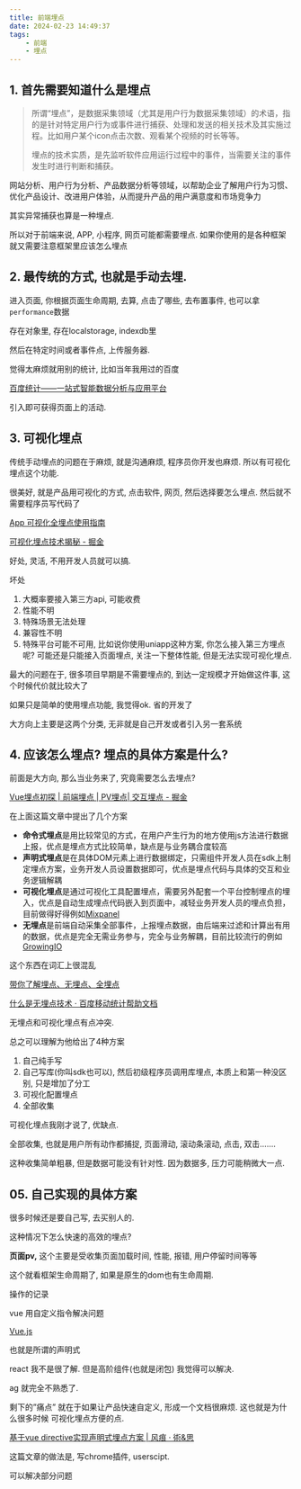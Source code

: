 ```yaml
---
title: 前端埋点
date: 2024-02-23 14:49:37
tags:
    - 前端
    - 埋点
---
```


## 1. 首先需要知道什么是埋点

> 所谓“埋点”，是数据采集领域（尤其是用户行为数据采集领域）的术语，指的是针对特定用户行为或事件进行捕获、处理和发送的相关技术及其实施过程。比如用户某个icon点击次数、观看某个视频的时长等等。
> 
> 
> 埋点的技术实质，是先监听软件应用运行过程中的事件，当需要关注的事件发生时进行判断和捕获。
> 

网站分析、用户行为分析、产品数据分析等领域，以帮助企业了解用户行为习惯、优化产品设计、改进用户体验，从而提升产品的用户满意度和市场竞争力

其实异常捕获也算是一种埋点.

所以对于前端来说, APP, 小程序, 网页可能都需要埋点. 如果你使用的是各种框架就又需要注意框架里应该怎么埋点

## 2. **最传统的方式, 也就是手动去埋.**

进入页面, 你根据页面生命周期, 去算, 点击了哪些, 去布置事件, 也可以拿`performance`数据

存在对象里, 存在localstorage, indexdb里

然后在特定时间或者事件点, 上传服务器.

觉得太麻烦就用别的统计, 比如当年我用过的百度

[百度统计——一站式智能数据分析与应用平台](https://tongji.baidu.com/web5/welcome/login)

引入即可获得页面上的活动.

## 3. 可视化埋点

传统手动埋点的问题在于麻烦, 就是沟通麻烦, 程序员你开发也麻烦. 所以有可视化埋点这个功能.

很美好, 就是产品用可视化的方式, 点击软件, 网页, 然后选择要怎么埋点. 然后就不需要程序员写代码了

[App 可视化全埋点使用指南](https://manual.sensorsdata.cn/sa/1.17/zh_cn/app-7541658.html)

[可视化埋点技术揭秘 - 掘金](https://juejin.cn/post/6844903878371049480)

好处, 灵活, 不用开发人员就可以搞. 

坏处

1. 大概率要接入第三方api, 可能收费
2. 性能不明
3. 特殊场景无法处理
4. 兼容性不明
5. 特殊平台可能不可用, 比如说你使用uniapp这种方案, 你怎么接入第三方埋点呢? 可能还是只能接入页面埋点, 关注一下整体性能, 但是无法实现可视化埋点.

最大的问题在于, 很多项目早期是不需要埋点的, 到达一定规模才开始做这件事, 这个时候代价就比较大了

如果只是简单的使用埋点功能, 我觉得ok. 省的开发了

大方向上主要是这两个分类, 无非就是自己开发或者引入另一套系统

## 4. 应该怎么埋点? 埋点的具体方案是什么?

前面是大方向, 那么当业务来了, 究竟需要怎么去埋点?

[Vue埋点初探 | 前端埋点 | PV埋点| 交互埋点 - 掘金](https://juejin.cn/post/6978131459655598094)

在上面这篇文章中提出了几个方案

- **命令式埋点**是用比较常见的方式，在用户产生行为的地方使用js方法进行数据上报，优点是埋点方式比较简单，缺点是与业务耦合度较高
- **声明式埋点**是在具体DOM元素上进行数据绑定，只需组件开发人员在sdk上制定埋点方案，业务开发人员设置数据即可，优点是埋点代码与具体的交互和业务逻辑解耦
- **可视化埋点**是通过可视化工具配置埋点，需要另外配套一个平台控制埋点的埋入，优点是自动生成埋点代码嵌入到页面中，减轻业务开发人员的埋点负担，目前做得好得例如[Mixpanel](https://link.juejin.cn/?target=https%3A%2F%2Fgithub.com%2Fmixpanel)
- **无埋点**是前端自动采集全部事件，上报埋点数据，由后端来过滤和计算出有用的数据，优点是完全无需业务参与，完全与业务解耦，目前比较流行的例如[GrowingIO](https://link.juejin.cn/?target=https%3A%2F%2Fwww.growingio.com%2F)

这个东西在词汇上很混乱

[带你了解埋点、无埋点、全埋点](https://zhuanlan.zhihu.com/p/79439716)

[什么是无埋点技术 · 百度移动统计帮助文档](https://mtj.baidu.com/static/userguide/book/chapter5/what.html)

无埋点和可视化埋点有点冲突.

总之可以理解为他给出了4种方案

1. 自己纯手写
2. 自己写库(你叫sdk也可以), 然后初级程序员调用库埋点, 本质上和第一种没区别, 只是增加了分工
3. 可视化配置埋点
4. 全部收集

可视化埋点我刚才说了, 优缺点.

全部收集, 也就是用户所有动作都捕捉, 页面滑动, 滚动条滚动, 点击, 双击…….

这种收集简单粗暴, 但是数据可能没有针对性. 因为数据多, 压力可能稍微大一点.

## 05. 自己实现的具体方案

很多时候还是要自己写, 去买别人的.

这种情况下怎么快速的高效的埋点?

**页面pv,** 这个主要是受收集页面加载时间, 性能, 报错, 用户停留时间等等

这个就看框架生命周期了, 如果是原生的dom也有生命周期.

操作的记录

vue 用自定义指令解决问题

[Vue.js](https://cn.vuejs.org/guide/reusability/custom-directives)

也就是所谓的声明式

react 我不是很了解. 但是高阶组件(也就是闭包) 我觉得可以解决.

ag 就完全不熟悉了.

剩下的”痛点” 就在于如果让产品快速自定义, 形成一个文档很麻烦. 这也就是为什么很多时候 可视化埋点方便的点.

[基于vue directive实现声明式埋点方案 | 风痕 · 術&思](https://hughfenghen.github.io/posts/2018/05/01/vue-directive-track/)

这篇文章的做法是, 写chrome插件, userscipt. 

可以解决部分问题